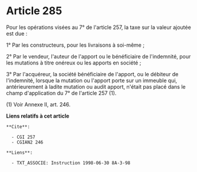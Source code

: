 # Article 285

Pour les opérations visées au 7° de l'article 257, la taxe sur la valeur ajoutée est due :

1° Par les constructeurs, pour les livraisons à soi-même ;

2° Par le vendeur, l'auteur de l'apport ou le bénéficiaire de l'indemnité, pour les mutations à titre onéreux ou les apports
en société ;

3° Par l'acquéreur, la société bénéficiaire de l'apport, ou le débiteur de l'indemnité, lorsque la mutation ou l'apport porte
sur un immeuble qui, antérieurement à ladite mutation ou audit apport, n'était pas placé dans le champ d'application du 7° de
l'article 257 (1).

(1) Voir Annexe II, art. 246.

**Liens relatifs à cet article**

	**Cite**:

	  - CGI 257
	  - CGIAN2 246

	**Liens**:

	  - TXT_ASSOCIE: Instruction 1998-06-30 8A-3-98
